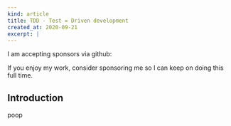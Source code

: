 ```yaml
---
kind: article
title: TDD - Test = Driven development
created_at: 2020-09-21
excerpt: |
---
```


<aside markdown="1">
  I am accepting sponsors via github: <https://github.com/sponsors/hugopeixoto>

  If you enjoy my work, consider sponsoring me so I can keep on doing this full
  time.
</aside>

## Introduction

poop
